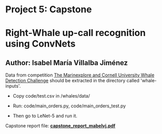 # Project 5: Capstone

Right-Whale up-call recognition using ConvNets
===========
Author: Isabel María Villalba Jiménez
-------------

Data from competition [The Marinexplore and Cornell University Whale Detection Challenge](https://www.kaggle.com/c/whale-detection-challenge) should be extracted in the directory called 'whale-inputs'.

- Copy code/test.csv in /whales/data/
- Run: code/main_orders.py, code/main_orders_test.py

- Then go to LeNet-5 and run it.

Capstone report file: **[capstone\_report\_mabelvj.pdf](https://github.com/mabelvj/MLNP/blob/master/capstone/capstone_report_mabelvj.pdf)**
